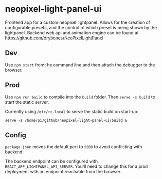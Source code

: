 # neopixel-light-panel-ui
Frontend app for a custom neopixel lightpanel. Allows for the creation of configurable presets, and the control of which preset is being shown by the lightpanel. Backend web api and animation engine can be found at https://github.com/drybones/NeoPixelLightPanel

## Dev
Use `npm start` fromt he command line and then attach the debugger to the browser.

## Prod 
Use `npm run build` to compile into the `build` folder. Then `serve -s build` to start the static server.

Currently using `/etc/rc.local` to serve the static build on start-up:
```
serve -s /home/pi/github/neopixel-light-panel-ui/build &
```

## Config
`package.json` moves the default port to `5000` to avoid conflicting with backend.

The backend endpoint can be configured with `REACT_APP_LIGHTPANEL_API_SERVER`. You'll need to change this for a prod deployment with an endpoint reachable from the browser.